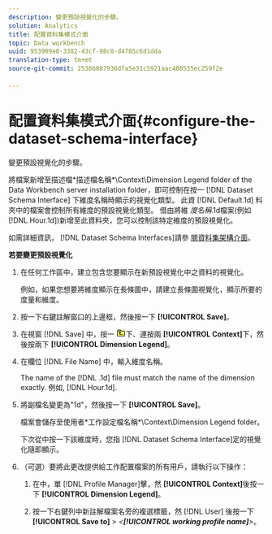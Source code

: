 ```yaml
---
description: 變更預設視覺化的步驟。
solution: Analytics
title: 配置資料集模式介面
topic: Data workbench
uuid: 953909e8-3382-43cf-98c0-d4785c6d1dda
translation-type: tm+mt
source-git-commit: 25366087936dfa5e31c5921aac400535ec259f2e

---
```



# 配置資料集模式介面{#configure-the-dataset-schema-interface}

變更預設視覺化的步驟。

將檔案新增至描述檔\*描述檔名稱*\Context\Dimension Legend folder of the Data Workbench server installation folder，即可控制在按一 [!DNL Dataset Schema Interface] 下維度名稱時顯示的視覺化類型。 此資 [!DNL Default.1d] 料夾中的檔案會控制所有維度的預設視覺化類型。 借由將維 *度名稱*.1d檔案(例如 [!DNL Hour.1d])新增至此資料夾，您可以控制該特定維度的預設視覺化。

如需詳細資訊， [!DNL Dataset Schema Interfaces]請參 [閱資料集架構介面](../../../home/c-get-started/c-admin-intrf/c-dtst-sch-intrf.md#concept-e147b3a5b542453ca2b121e1c85bb175)。

**若要變更預設視覺化**

1. 在任何工作區中，建立包含您要顯示在新預設視覺化中之資料的視覺化。

   例如，如果您想要將維度顯示在長條圖中，請建立長條圖視覺化，顯示所要的度量和維度。

1. 按一下右鍵註解窗口的上邊框，然後按一下 **[!UICONTROL Save]**。
1. 在視窗 [!DNL Save] 中，按一 ![](assets/btn_folder_up.png)下、連按兩 **[!UICONTROL Context]**&#x200B;下，然後按兩下 **[!UICONTROL Dimension Legend]**。
1. 在欄位 [!DNL File Name] 中，輸入維度名稱。

   The name of the [!DNL .1d] file must match the name of the dimension exactly. 例如, [!DNL Hour.1d].

1. 將副檔名變更為&quot;1d&quot;，然後按一下 **[!UICONTROL Save]**。

   檔案會儲存至使用者\*工作設定檔名稱*\Context\Dimension Legend folder。

   下次從中按一下該維度時，您指 [!DNL Dataset Schema Interface]定的視覺化隨即顯示。

1. （可選）要將此更改提供給工作配置檔案的所有用戶，請執行以下操作：

   1. 在中，單 [!DNL Profile Manager]擊，然 **[!UICONTROL Context]**&#x200B;後按一下 **[!UICONTROL Dimension Legend]**。

   1. 按一下右鍵列中新註解檔案名旁的複選標籤，然 [!DNL User] 後按一下 **[!UICONTROL Save to]** > *&lt;**[!UICONTROL working profile name]**>*。

